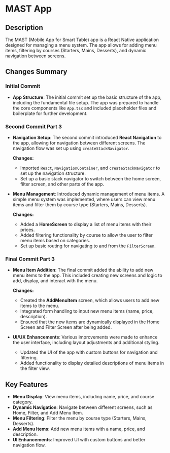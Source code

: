 # MAST App

## Description

The MAST (Mobile App for Smart Table) app is a React Native application designed for managing a menu system. The app allows for adding menu items, filtering by courses (Starters, Mains, Desserts), and dynamic navigation between screens.

## Changes Summary

### Initial Commit
- **App Structure**: The initial commit set up the basic structure of the app, including the fundamental file setup. The app was prepared to handle the core components like `App.tsx` and included placeholder files and boilerplate for further development.

### Second Commit Part 3
- **Navigation Setup**: The second commit introduced **React Navigation** to the app, allowing for navigation between different screens. The navigation flow was set up using `createStackNavigator`.
  
  **Changes:**
  - Imported `React`, `NavigationContainer`, and `createStackNavigator` to set up the navigation structure.
  - Set up a basic stack navigator to switch between the home screen, filter screen, and other parts of the app.
  
- **Menu Management**: Introduced dynamic management of menu items. A simple menu system was implemented, where users can view menu items and filter them by course type (Starters, Mains, Desserts).
  
  **Changes:**
  - Added a **HomeScreen** to display a list of menu items with their prices.
  - Added filtering functionality by course to allow the user to filter menu items based on categories.
  - Set up basic routing for navigating to and from the `FilterScreen`.

### Final Commit Part 3
- **Menu Item Addition**: The final commit added the ability to add new menu items to the app. This included creating new screens and logic to add, display, and interact with the menu.
  
  **Changes:**
  - Created the **AddMenuItem** screen, which allows users to add new items to the menu.
  - Integrated form handling to input new menu items (name, price, description).
  - Ensured that the new items are dynamically displayed in the Home Screen and Filter Screen after being added.
  
- **UI/UX Enhancements**: Various improvements were made to enhance the user interface, including layout adjustments and additional styling.
  - Updated the UI of the app with custom buttons for navigation and filtering.
  - Added functionality to display detailed descriptions of menu items in the filter view.

## Key Features

- **Menu Display**: View menu items, including name, price, and course category.
- **Dynamic Navigation**: Navigate between different screens, such as Home, Filter, and Add Menu Item.
- **Menu Filtering**: Filter the menu by course type (Starters, Mains, Desserts).
- **Add Menu Items**: Add new menu items with a name, price, and description.
- **UI Enhancements**: Improved UI with custom buttons and better navigation flow.
